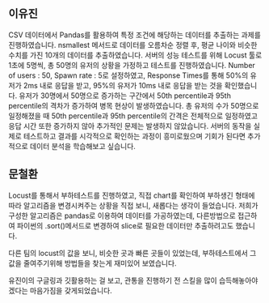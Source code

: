 ## 이유진
CSV 데이터에서 Pandas를 활용하여 특정 조건에 해당하는 데이터를 추출하는 과제를 진행하였습니다. nsmallest 메서드로 데이터를 오름차순 정렬 후, 평균 나이와 비슷한 수치를 가진 10개의 데이터를 추출하였습니다. 서버의 성능 테스트를 위해 Locust 툴로 1초에 5명씩, 총 50명의 유저의 상황을 가정하고 테스트를 진행하였습니다.
Number of users : 50, Spawn rate : 5로 설정하였고, Response Times를 통해 50%의 유저가 2ms 내로 응답을 받고, 95%의 유저가 10ms 내로 응답을 받는 것을 확인했습니다. 유저가 30명에서 50명으로 증가하는 구간에서 50th percentile과 95th percentile의 격차가 증가하여 병목 현상이 발생하였습니다. 총 유저의 수가 50명으로 일정해졌을 때 50th percentile과 95th percentile의 간격은 전체적으로 일정하였고 응답 시간 또한 증가하지 않아 추가적인 문제는 발생하지 않았습니다. 서버의 동작을 실제로 테스트하고 결과를 시각적으로 확인하는 과정이 흥미로웠으며 기회가 된다면 추가적으로 데이터 분석을 학습해보고 싶습니다.

## 문철환
Locust를 통해서 부하테스트를 진행하였고,
직접 chart를 확인하여 부하생긴 형태에 따라 알고리즘을 변경시켜주는 상황을
직접 보니, 새롭다는 생각이 들었습니다.
저희가 구성한 알고리즘은 pandas로 이용하여 데이터를 가공하였는데, 다른방법으로 접근하여 파이썬의 .sort()메서드로 변경하여 slice로 필요한 데이터만 추출하려고도 했습니다.

다른 팀의 locust의 값을 보니, 비슷한 곳과 빠른 곳들이 있었는데, 부하테스트에서
그 값을 줄여주기위해 방법들을 찾는게 재미있어 보였습니다.

유진이의 구글링과 깃활용하는 걸 보고, 관통을 진행하기 전 스킬을 많이 습득해놓아야겠다는 마음가짐을 갖게되었습니다.

